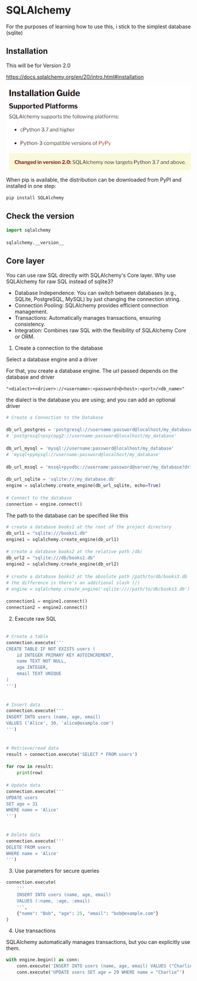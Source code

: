 # SQLAlchemy

For the purposes of learning how to use this, i stick to the simplest database (sqlite)

## Installation

This will be for Version 2.0

https://docs.sqlalchemy.org/en/20/intro.html#installation

![](img/2024-12-15-17-48-43.png)

When pip is available, the distribution can be downloaded from PyPI and installed in one step:

`pip install SQLAlchemy`

## Check the version

```python
import sqlalchemy

sqlalchemy.__version__
```

## Core layer

You can use raw SQL directly with SQLAlchemy's Core layer. Why use SQLAlchemy for raw SQL instead of sqlite3?
* Database Independence: You can switch between databases (e.g., SQLite, PostgreSQL, MySQL) by just changing the connection string.
* Connection Pooling: SQLAlchemy provides efficient connection management.
* Transactions: Automatically manages transactions, ensuring consistency.
* Integration: Combines raw SQL with the flexibility of SQLAlchemy Core or ORM.

1. Create a connection to the database

Select a database engine and a driver

For that, you create a database engine. The url passed depends on the database and driver

`"<dialect>+<driver>://<username>:<password>@<host>:<port>/<db_name>"`

the dialect is the database you are using; and you can add an optional driver

```python
# Create a Connection to the Database

db_url_postgres = 'postgresql://username:password@localhost/my_database'
# 'postgresql+psycopg2://username:password@localhost/my_database'

db_url_mysql = 'mysql://username:password@localhost/my_database'
# 'mysql+pymysql://username:password@localhost/my_database'

db_url_mssql = 'mssql+pyodbc://username:password@server/my_database?driver=SQL Server'

db_url_sqlite = 'sqlite:///my_database.db'
engine = sqlalchemy.create_engine(db_url_sqlite, echo=True)

# Connect to the database
connection = engine.connect()
```

The path to the database can be specified like this

```python
# create a database books1 at the root of the project directory
db_url1 = "sqlite:///books1.db"
engine1 = sqlalchemy.create_engine(db_url1)

# create a database books2 at the relative path /db/
db_url2 = "sqlite:///db/books2.db"
engine2 = sqlalchemy.create_engine(db_url2)

# create a database books3 at the absolute path /path/to/db/books3.db
# the difference is there's an additional slash (/)
# engine = sqlalchemy.create_engine('sqlite:////path/to/db/books3.db')

connection1 = engine1.connect()
connection2 = engine2.connect()
```

2. Execute raw SQL

```python

# Create a table
connection.execute('''
CREATE TABLE IF NOT EXISTS users (
    id INTEGER PRIMARY KEY AUTOINCREMENT,
    name TEXT NOT NULL,
    age INTEGER,
    email TEXT UNIQUE
)
''')


# Insert data
connection.execute('''
INSERT INTO users (name, age, email)
VALUES ('Alice', 30, 'alice@example.com')
''')


# Retrieve/read data
result = connection.execute('SELECT * FROM users')

for row in result:
    print(row)

# Update data
connection.execute('''
UPDATE users
SET age = 31
WHERE name = 'Alice'
''')


# Delete data
connection.execute('''
DELETE FROM users
WHERE name = 'Alice'
''')

```

3. Use parameters for secure queries

```python
connection.execute(
    '''
    INSERT INTO users (name, age, email)
    VALUES (:name, :age, :email)
    ''',
    {"name": "Bob", "age": 25, "email": "bob@example.com"}
)
```

4. Use transactions

SQLAlchemy automatically manages transactions, but you can explicitly use them.

```python
with engine.begin() as conn:
    conn.execute('INSERT INTO users (name, age, email) VALUES ("Charlie", 28, "charlie@example.com")')
    conn.execute('UPDATE users SET age = 29 WHERE name = "Charlie"')
```
